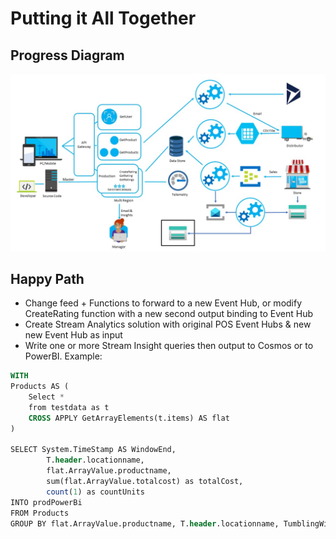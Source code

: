 # Putting it All Together

## Progress Diagram

![Final progress diagram](images/final-progress-diagram.jpg)

## Happy Path

* Change feed + Functions to forward to a new Event Hub, or modify CreateRating function with a new second output binding to Event Hub
* Create Stream Analytics solution with original POS Event Hubs & new new Event Hub as input
* Write one or more Stream Insight queries then output to Cosmos or to PowerBI. Example:

```sql
WITH
Products AS (
    Select *
    from testdata as t
    CROSS APPLY GetArrayElements(t.items) AS flat
)

SELECT System.TimeStamp AS WindowEnd,
        T.header.locationname,
        flat.ArrayValue.productname,
        sum(flat.ArrayValue.totalcost) as totalCost,
        count(1) as countUnits
INTO prodPowerBi
FROM Products
GROUP BY flat.ArrayValue.productname, T.header.locationname, TumblingWindow(minute, 5)
```
